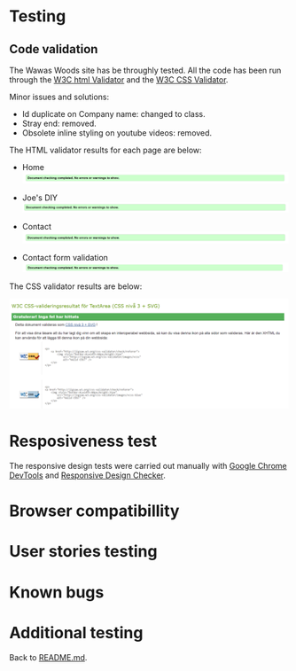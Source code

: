 # Testing

## Code validation

The Wawas Woods site has be throughly tested. All the code has been run through the [W3C html Validator](https://validator.w3.org/) and the [W3C CSS Validator](https://jigsaw.w3.org/css-validator/).

Minor issues and solutions:

* Id duplicate on Company name: changed to class.
* Stray end: removed.
* Obsolete inline styling on youtube videos: removed.


The HTML validator results for each page are below:

* Home
![Validatione home](./assets/readme-images/validation%20home.png)

* Joe's DIY
![Validation services](./assets/readme-images/validation%20services.png)

* Contact
![Contact validation](./assets/readme-images/Validation%20contact.png)

* Contact form validation
![Form validation](./assets/readme-images/validation%20form%20confirmation.png)

The CSS validator results are below:

![Css validation](./assets/readme-images/css%20validation.png)

# Resposiveness test
The responsive design tests were carried out manually with [Google Chrome DevTools](https://developer.chrome.com/docs/devtools/) and [Responsive Design Checker](https://responsivedesignchecker.com/).



# Browser compatibillity

# User stories testing

# Known bugs

# Additional testing

Back to [README.md](./README.md).